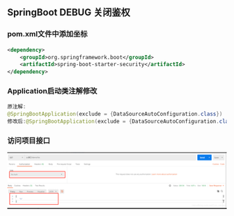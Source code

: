 ## SpringBoot DEBUG 关闭鉴权

### pom.xml文件中添加坐标

```xml
<dependency>
    <groupId>org.springframework.boot</groupId>
    <artifactId>spring-boot-starter-security</artifactId>
</dependency>
```

### Application启动类注解修改

```java
原注解:
@SpringBootApplication(exclude = {DataSourceAutoConfiguration.class})
修改后:@SpringBootApplication(exclude = {DataSourceAutoConfiguration.class,org.springframework.boot.autoconfigure.security.servlet.SecurityAutoConfiguration.class})
```

### 访问项目接口

![image-20231120173718931](SpringBoot%20debug%E5%85%B3%E9%97%AD%E9%89%B4%E6%9D%83.assets/image-20231120173718931.png)

